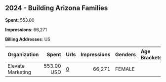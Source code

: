 ## 2024 - Building Arizona Families 
**Spent**: 553.00

**Impressions**: 66,271

**Billing Addresses**: US

|Organization|Spent|Urls|Impressions|Genders|Age Brackets|Country Codes|
|:---|---:|:---|---:|:---|:---|:---|
|Elevate Marketing|553.00 USD|[0](https://www.snap.com/political-ads/asset/8613ddc894d6273a92a56c13e4eb939211b8652de70b2488f0d85b368a6843b5?mediaType=mp4)|66,271|FEMALE||united states|
